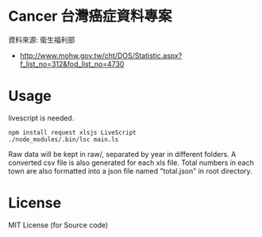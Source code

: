 Cancer 台灣癌症資料專案
=======================

資料來源: 衛生福利部
*  http://www.mohw.gov.tw/cht/DOS/Statistic.aspx?f_list_no=312&fod_list_no=4730

Usage
=======================

livescript is needed. 

    npm install request xlsjs LiveScript
    ./node_modules/.bin/lsc main.ls

Raw data will be kept in raw/, separated by year in different folders. A converted csv file is also generated for each xls file. Total numbers in each town are also formatted into a json file named "total.json" in root directory.


License
=======================

MIT License (for Source code)
